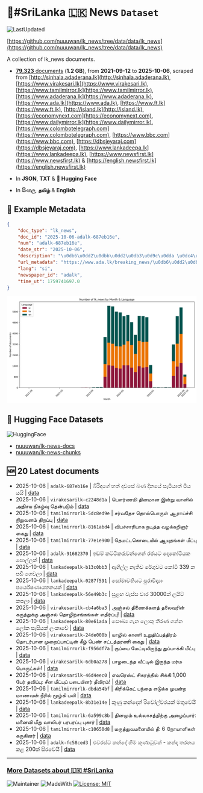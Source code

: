 # 📄#SriLanka 🇱🇰 News `Dataset`

![LastUpdated](https://img.shields.io/badge/last_updated-2025--10--06_15:29:42-green)

[https://github.com/nuuuwan/lk_news/tree/data/data/lk_news](https://github.com/nuuuwan/lk_news/tree/data/data/lk_news)

A collection of lk_news documents.

- [**79,323** documents](https://github.com/nuuuwan/lk_news/tree/data/data/lk_news) (**1.2 GB**), from **2021-09-12** to **2025-10-06**, scraped from [http://sinhala.adaderana.lk](http://sinhala.adaderana.lk), [https://www.virakesari.lk](https://www.virakesari.lk), [https://www.tamilmirror.lk](https://www.tamilmirror.lk), [https://www.adaderana.lk](https://www.adaderana.lk), [https://www.ada.lk](https://www.ada.lk), [https://www.ft.lk](https://www.ft.lk), [http://island.lk](http://island.lk), [https://economynext.com](https://economynext.com), [https://www.dailymirror.lk](https://www.dailymirror.lk), [https://www.colombotelegraph.com](https://www.colombotelegraph.com), [https://www.bbc.com](https://www.bbc.com), [https://dbsjeyaraj.com](https://dbsjeyaraj.com), [https://www.lankadeepa.lk](https://www.lankadeepa.lk), [https://www.newsfirst.lk](https://www.newsfirst.lk) & [https://english.newsfirst.lk](https://english.newsfirst.lk)

- In **JSON**, **TXT** & **🤗 Hugging Face**

- In **සිංහල**, **தமிழ்** & **English**

## 📝 Example Metadata

```json
{
    "doc_type": "lk_news",
    "doc_id": "2025-10-06-adalk-687eb16e",
    "num": "adalk-687eb16e",
    "date_str": "2025-10-06",
    "description": "\u0db6\u0dd2\u0dbb\u0dd2\u0db3\u0d9c\u0dda \u0dc4\u0dad\u0dca \u0daf\u0dc0\u0dc3\u0dda \u0db6\u0dab \u0daf\u0dd2\u0db1\u0dba\u0dda \u0dc3\u0dd0\u0db8\u0dd2\u0dba\u0dcf\u0dad\u0dca \u0db8\u0dd2\u0dba \u0dba\u0dba\u0dd2",
    "url_metadata": "https://www.ada.lk/breaking_news/\u0db6\u0dd2\u0dbb\u0dd2\u0db3\u0d9c\u0dda-\u0dc4\u0dad\u0dca-\u0daf\u0dc0\u0dc3\u0dda-\u0db6\u0dab-\u0daf\u0dd2\u0db1\u0dba\u0dda-\u0dc3\u0dd0\u0db8\u0dd2\u0dba\u0dcf\u0dad\u0dca-\u0db8\u0dd2\u0dba-\u0dba\u0dba\u0dd2/11-418937",
    "lang": "si",
    "newspaper_id": "adalk",
    "time_ut": 1759741697.0
}
```

![Chart](https://raw.githubusercontent.com/nuuuwan/lk_news/refs/heads/data/data/lk_news/docs_by_month_and_lang.png)

## 🤗 Hugging Face Datasets

![HuggingFace](https://img.shields.io/badge/-HuggingFace-FDEE21?style=for-the-badge&logo=HuggingFace)

- [nuuuwan/lk-news-docs](https://huggingface.co/datasets/nuuuwan/lk-news-docs)
- [nuuuwan/lk-news-chunks](https://huggingface.co/datasets/nuuuwan/lk-news-chunks)

## 🆕 20 Latest documents

- 2025-10-06 | `adalk-687eb16e` | බිරිඳගේ හත් දවසේ බණ දිනයේ සැමියාත් මිය යයි | [data](https://github.com/nuuuwan/lk_news/tree/data/data/lk_news/2020s/2025/2025-10-06-adalk-687eb16e)
- 2025-10-06 | `virakesarilk-c2248d1a` | பௌர்ணமி தினமான இன்று வானில் அதிசய நிகழ்வு தென்படும் | [data](https://github.com/nuuuwan/lk_news/tree/data/data/lk_news/2020s/2025/2025-10-06-virakesarilk-c2248d1a)
- 2025-10-06 | `tamilmirrorlk-5dc8ed9e` | சர்வதேச தொல்பொருள் ஆராய்ச்சி நிறுவனம் திறப்பு | [data](https://github.com/nuuuwan/lk_news/tree/data/data/lk_news/2020s/2025/2025-10-06-tamilmirrorlk-5dc8ed9e)
- 2025-10-06 | `tamilmirrorlk-8161abd4` | விபச்சாரியாக நடித்த வழக்கறிஞர் கைது | [data](https://github.com/nuuuwan/lk_news/tree/data/data/lk_news/2020s/2025/2025-10-06-tamilmirrorlk-8161abd4)
- 2025-10-06 | `tamilmirrorlk-77e1e900` | தெமட்டகொடையில் ஆயுதங்கள் மீட்பு | [data](https://github.com/nuuuwan/lk_news/tree/data/data/lk_news/2020s/2025/2025-10-06-tamilmirrorlk-77e1e900)
- 2025-10-06 | `adalk-91682370` | ඉඩම් කට්ටිකරුවන්ගෙන් රජයට දෙකෝටියක පොල්ලක් | [data](https://github.com/nuuuwan/lk_news/tree/data/data/lk_news/2020s/2025/2025-10-06-adalk-91682370)
- 2025-10-06 | `lankadeepalk-b13c0bb3` | ඇගිල්ල නැතිව රේගුවට  කෝටි  339 ක  පඩි ගෙවලා | [data](https://github.com/nuuuwan/lk_news/tree/data/data/lk_news/2020s/2025/2025-10-06-lankadeepalk-b13c0bb3)
- 2025-10-06 | `lankadeepalk-0287f591` | සෝමාවතියට පුරාවිද්‍යා පර්යේෂණායතනයක් | [data](https://github.com/nuuuwan/lk_news/tree/data/data/lk_news/2020s/2025/2025-10-06-lankadeepalk-0287f591)
- 2025-10-06 | `lankadeepalk-56e49b3c` | සුළඟ වැස්ස  වාර 30000ක් ලයිට් කපලා | [data](https://github.com/nuuuwan/lk_news/tree/data/data/lk_news/2020s/2025/2025-10-06-lankadeepalk-56e49b3c)
- 2025-10-06 | `virakesarilk-cb4a6ba3` | அஞ்சல் திணைக்களத் தலைவரின் கருத்துக்கு அஞ்சல் தொழிற்சங்கங்கள் எதிர்ப்பு! | [data](https://github.com/nuuuwan/lk_news/tree/data/data/lk_news/2020s/2025/2025-10-06-virakesarilk-cb4a6ba3)
- 2025-10-06 | `lankadeepalk-80e61ada` | සෞඛ්‍ය ගැන ලොකු  තීරණ ගන්න ලෝක සැසියක් ලංකාවේ | [data](https://github.com/nuuuwan/lk_news/tree/data/data/lk_news/2020s/2025/2025-10-06-lankadeepalk-80e61ada)
- 2025-10-06 | `virakesarilk-24de008b` | யாழில் காணி உறுதிப்பத்திரம் தொடர்பான முறைப்பாட்டின் கீழ் பெண் சட்டத்தரணி கைது | [data](https://github.com/nuuuwan/lk_news/tree/data/data/lk_news/2020s/2025/2025-10-06-virakesarilk-24de008b)
- 2025-10-06 | `tamilmirrorlk-f956df7a` | குப்பை மேட்டிலிருந்து துப்பாக்கி மீட்பு | [data](https://github.com/nuuuwan/lk_news/tree/data/data/lk_news/2020s/2025/2025-10-06-tamilmirrorlk-f956df7a)
- 2025-10-06 | `virakesarilk-6db0a278` | பாழடைந்த வீட்டில் இருந்த மர்ம பொருட்கள்! | [data](https://github.com/nuuuwan/lk_news/tree/data/data/lk_news/2020s/2025/2025-10-06-virakesarilk-6db0a278)
- 2025-10-06 | `virakesarilk-46d4eec0` | எவரெஸ்ட் சிகரத்தில் சிக்கி 1,000 பேர் தவிப்பு: சீன மீட்புப் படையினர் தீவிரம்! | [data](https://github.com/nuuuwan/lk_news/tree/data/data/lk_news/2020s/2025/2025-10-06-virakesarilk-46d4eec0)
- 2025-10-06 | `tamilmirrorlk-dbda54bf` | கிரிக்கெட் பந்தை எடுக்க முயன்ற  மாணவன் நீரில் மூழ்கி பலி | [data](https://github.com/nuuuwan/lk_news/tree/data/data/lk_news/2020s/2025/2025-10-06-tamilmirrorlk-dbda54bf)
- 2025-10-06 | `lankadeepalk-8b31e14e` | කුණු කන්දෙන් රිවෝල්වරයක් මතුවෙයි | [data](https://github.com/nuuuwan/lk_news/tree/data/data/lk_news/2020s/2025/2025-10-06-lankadeepalk-8b31e14e)
- 2025-10-06 | `tamilmirrorlk-6a599c8b` | தினமும் உல்லாசத்திற்கு அழைப்பார்: மனைவி மீது வாலிபர் பரபரப்பு புகார் | [data](https://github.com/nuuuwan/lk_news/tree/data/data/lk_news/2020s/2025/2025-10-06-tamilmirrorlk-6a599c8b)
- 2025-10-06 | `tamilmirrorlk-c10650d8` | மருத்துவமனையில் தீ: 6 நோயாளிகள் கருகினர் | [data](https://github.com/nuuuwan/lk_news/tree/data/data/lk_news/2020s/2025/2025-10-06-tamilmirrorlk-c10650d8)
- 2025-10-06 | `adalk-fc58ced3` | එවරස්ට කන්දේ හිම කුණාටුවක් - කන්ද තරනය කළ 200ක් සිරවෙයි | [data](https://github.com/nuuuwan/lk_news/tree/data/data/lk_news/2020s/2025/2025-10-06-adalk-fc58ced3)

---

### [More Datasets about 🇱🇰 #SriLanka](https://github.com/nuuuwan/lk_datasets)

![Maintainer](https://img.shields.io/badge/maintainer-nuuuwan-red)
![MadeWith](https://img.shields.io/badge/made_with-python-blue)
[![License: MIT](https://img.shields.io/badge/License-MIT-yellow.svg)](https://opensource.org/licenses/MIT)
